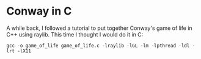 # Conway in C

A while back, I followed a tutorial to put together Conway's game of life in C++ using raylib. This time I thought I would do it in C:

```
gcc -o game_of_life game_of_life.c -lraylib -lGL -lm -lpthread -ldl -lrt -lX11
```
